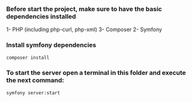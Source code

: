 ### Before start the project, make sure to have the basic dependencies installed
1- PHP (including php-curl, php-xml)
3- Composer
2- Symfony

### Install symfony dependencies
```bash
composer install
```

### To start the server open a terminal in this folder and execute the next command:
```bash
symfony server:start
```